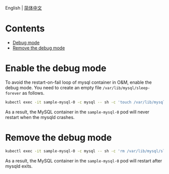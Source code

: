 English | [简体中文](../zh-cn/DebugMode.md)

Contents
===========
 * [Debug mode](#debug-mode)
 * [Remove the debug mode](#remove-the-debug-mode)

# Enable the debug mode
To avoid the restart-on-fail loop of mysql container in O&M, enable the debug mode. You need to create an empty file `/var/lib/mysql/sleep-forever` as follows.

```bash
kubectl exec -it sample-mysql-0 -c mysql -- sh -c 'touch /var/lib/mysql/sleep-forever'
```
As a result, the MySQL container in the `sample-mysql-0` pod will never restart when the mysqld crashes.

# Remove the debug mode

```bash
kubectl exec -it sample-mysql-0 -c mysql -- sh -c 'rm /var/lib/mysql/sleep-forever'
```

As a result, the MySQL container in the `sample-mysql-0` pod will restart after mysqld exits.